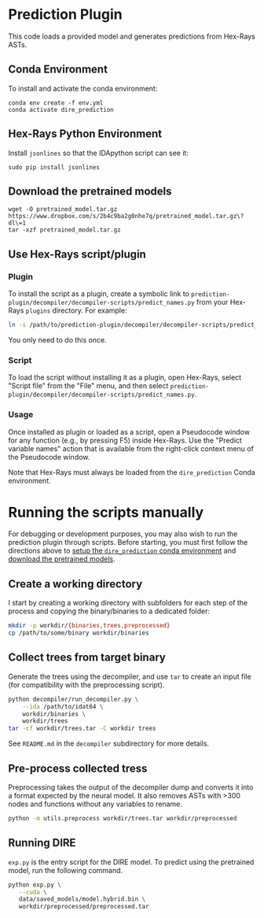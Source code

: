 # Prediction Plugin

This code loads a provided model and generates predictions from Hex-Rays ASTs.

## Conda Environment

To install and activate the conda environment:

```
conda env create -f env.yml
conda activate dire_prediction
```

## Hex-Rays Python Environment

Install `jsonlines` so that the IDApython script can see it:
```
sudo pip install jsonlines
```

## Download the pretrained models

```
wget -O pretrained_model.tar.gz https://www.dropbox.com/s/2b4c9ba2g0nhe7q/pretrained_model.tar.gz\?dl\=1
tar -xzf pretrained_model.tar.gz
```

## Use Hex-Rays script/plugin

### Plugin

To install the script as a plugin, create a symbolic link to
`prediction-plugin/decompiler/decompiler-scripts/predict_names.py`
from your Hex-Rays `plugins` directory.  For example:

```bash
ln -s /path/to/prediction-plugin/decompiler/decompiler-scripts/predict_names.py /path/to/idapro-7.3/plugins/predict_names.py
```

You only need to do this once.

### Script

To load the script without installing it as a plugin, open Hex-Rays,
select "Script file" from the "File" menu, and then select
`prediction-plugin/decompiler/decompiler-scripts/predict_names.py`.

### Usage

Once installed as plugin or loaded as a script, open a Pseudocode
window for any function (e.g., by pressing F5) inside Hex-Rays.  Use
the "Predict variable names" action that is available from the
right-click context menu of the Pseudocode window.

Note that Hex-Rays must always be loaded from the `dire_prediction`
Conda environment.

# Running the scripts manually

For debugging or development purposes, you may also wish to run the
prediction plugin through scripts.  Before starting, you must first
follow the directions above to [setup the `dire_prediction` conda
environment](#conda-environment) and [download the pretrained
models](#download-the-pretrained-models).

## Create a working directory

I start by creating a working directory with subfolders for each step of the
process and copying the binary/binaries to a dedicated folder:

```bash
mkdir -p workdir/{binaries,trees,preprocessed}
cp /path/to/some/binary workdir/binaries
```

## Collect trees from target binary

Generate the trees using the decompiler, and use `tar` to create an input file (for
compatibility with the preprocessing script).

```bash
python decompiler/run_decompiler.py \
    --ida /path/to/idat64 \
    workdir/binaries \
    workdir/trees
tar -cf workdir/trees.tar -C workdir trees
```

See `README.md` in the `decompiler` subdirectory for more details.

## Pre-process collected tress

Preprocessing takes the output of the decompiler dump and converts it into a
format expected by the neural model. It also removes ASTs with >300 nodes and
functions without any variables to rename.

```bash
python -m utils.preprocess workdir/trees.tar workdir/preprocessed
```

## Running DIRE

`exp.py` is the entry script for the DIRE model.
To predict using the  pretrained model, run the following command.

 ```bash
python exp.py \
    --cuda \
    data/saved_models/model.hybrid.bin \
    workdir/preprocessed/preprocessed.tar
```
